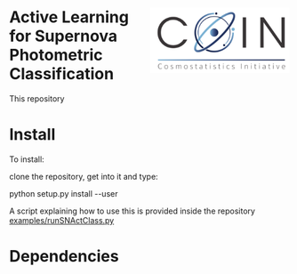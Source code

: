 # <img align="right" src="https://github.com/COINtoolbox/ActSNClass/blob/master/images/COIN_logo_very_small.png" width="250"> Active Learning for Supernova Photometric Classification 

This repository

# Install 

To install:

clone the repository, get into it and type:  

python setup.py install --user


A script explaining how to use this is provided inside the repository [examples/runSNActClass.py](examples/runSNActClass.py)

# Dependencies


